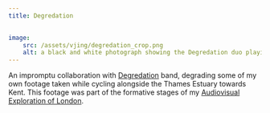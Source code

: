 ```yaml
---
title: Degredation
    

image:
    src: /assets/vjing/degredation_crop.png
    alt: a black and white photograph showing the Degredation duo playing in front of Monty's Thames Estuary visuals
---
```

An impromptu collaboration with [Degredation][website] band, degrading some of my own footage taken while cycling alongside the Thames Estuary towards Kent. This footage was part of the formative stages of my [Audiovisual Exploration of London][website2].

[website]: https://brachliegentapes.bandcamp.com/album/leadlined
[website2]: https://montyfew.github.io/av_projects/MajorProject.html
